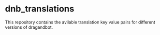 # dnb_translations

This repository contains the avilable translation key value pairs for different versions of dragandbot.

